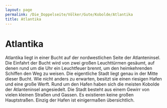 ```yaml
---
layout: page
permalink: /Die_Doppelseite/Völker/Gute/Kobolde/Atlantika
title: Atlantika
---
```


# Atlantika

Atlantika liegt in einer Bucht auf der nordwestlichen Seite der Atlanteninsel. Die Einfahrt der Bucht wird von zwei großen Leuchttürmen gesäumt, auf denen rund um die Uhr ein Leuchtfeuer brennt, um den heimkehrenden Schiffen den Weg zu weisen. Die eigentliche Stadt liegt genau in der Mitte dieser Bucht. Wie nicht anders zu erwarten, besitzt sie einen riesigen Hafen und eine große Werft. Rund um den Hafen haben sich die meisten Kobolde der Atlanteninsel angesiedelt. Die Stadt besteht aus einem Gewirr von vielen kleinen Straßen und Gassen. Es existieren keine großen Hauptstraßen. Einzig der Hafen ist einigermaßen übersichtlich.
